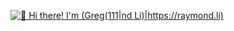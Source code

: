 [<img src="https://raw.githubusercontent.com/gsteckel20/gsteckel20/Crop_video_project.mp4" alt="👋 Hi there! I'm (Greg(111|nd Li)|https://raymond.li)" title="👋 Hi there! I'm (Greg(111|nd Li)|https://raymond.li)"/>](https://raymond.li/)
<!--
**gsteckel20/gsteckel20** is a ✨ _special_ ✨ repository because its `README.md` (this file) appears on your GitHub profile.

Here are some ideas to get you started:

- 🔭 I’m currently working on ...
- 🌱 I’m currently learning ...
- 👯 I’m looking to collaborate on ...
- 🤔 I’m looking for help with ...
- 💬 Ask me about ...
- 📫 How to reach me: ...
- 😄 Pronouns: ...
- ⚡ Fun fact: ...
-->
